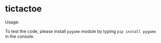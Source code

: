 # tictactoe
Usage: 

To test the code, please install `pygame` module by typing `pip install pygame` in the console.

